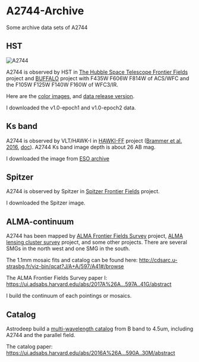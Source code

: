 # A2744-Archive
Some archive data sets of A2744

## HST

![A2744](https://archive.stsci.edu/prepds/frontier/abell2744-epoch1-annotated.jpg)

A2744 is observed by HST in [The Hubble Space Telescope Frontier Fields](https://archive.stsci.edu/prepds/frontier/) project and [BUFFALO](https://buffalo.ipac.caltech.edu/) project with F435W F606W F814W of ACS/WFC and the F105W F125W F140W F160W of WFC3/IR. 

Here are the [color images](https://archive.stsci.edu/prepds/frontier/abell2744_display.html), and [data release version](https://archive.stsci.edu/prepds/frontier/abell2744.html).

I downloaded the v1.0-epoch1 and v1.0-epoch2 data.

## Ks band

A2744 is observed by VLT/HAWK-I in [HAWKI-FF](http://gbrammer.github.io/HAWKI-FF/) project ([Brammer et al. 2016](https://ui.adsabs.harvard.edu/abs/2016ApJS..226....6B/abstract), [doc](http://www.eso.org/rm/api/v1/public/releaseDescriptions/75)). A2744 Ks band image depth is about 26 AB mag.

I downloaded the image from [ESO archive](https://archive.eso.org/scienceportal/home)

## Spitzer

<!--![SFF](https://irsa.ipac.caltech.edu/data/SPITZER/Frontier/images/A2744/A2744.IRAC.1.jpg)-->

A2744 is observed by Spitzer in [Spitzer Frontier Fields](https://irsa.ipac.caltech.edu/data/SPITZER/Frontier/) project.

I downloaded the Spitzer image.

## ALMA-continuum

A2744 has been mapped by [ALMA Frontier Fields Survey](https://www.astro.puc.cl/~jgonzal/ALMA_FF.html) project, [ALMA lensing cluster survey](https://ui.adsabs.harvard.edu/abs/2019asrc.confE..64K/abstract) project, and some other projects. There are several SMGs in the north west and one SMG in the south.

The 1.1mm mosaic fits and catalog can be found here: http://cdsarc.u-strasbg.fr/viz-bin/qcat?J/A+A/597/A41#/browse

The ALMA Frontier Fields Survey paper I: https://ui.adsabs.harvard.edu/abs/2017A%26A...597A..41G/abstract 

I build the continuum of each pointings or mosaics.

<!-- A2744-ALMA-archive.png shows the position of the archive data. -->

## Catalog

Astrodeep build a [multi-wavelength catalog](http://www.astrodeep.eu/frontier-fields-summary/) from B band to 4.5um, including A2744 and the parallel field.

The catalog paper: https://ui.adsabs.harvard.edu/abs/2016A%26A...590A..30M/abstract

